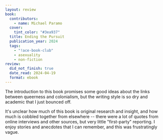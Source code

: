 ```yaml
---
layout: review
book:
  contributors:
    - name: Michael Paramo
  cover:
    tint_color: "#3ea937"
  title: Ending the Pursuit
  publication_year: 2024
  tags:
    - "!ace-book-club"
    - asexuality
    - non-fiction
review:
  did_not_finish: true
  date_read: 2024-04-19
  format: ebook
---
```

The introduction to this book promises some good ideas about the links between queerness and colonialism, but the writing style is so dry and academic that I just bounced off.

It's unclear how much of this book is original research and insight, and how much is cobbled together from elsewhere -- there were a lot of quotes from online interviews and other sources, but very little "first-party" reporting.
I enjoy stories and anecdotes that I can remember, and this was frustratingly vague.
